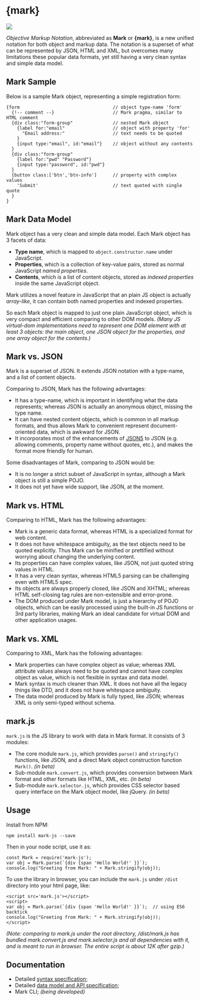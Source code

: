 <h1 style='font-family:Helvetica,Arial,sans-serif'>{mark}</h1>
<img src='https://api.travis-ci.org/henry-luo/mark.svg?branch=master'>

*Objective Markup Notation*, abbreviated as **Mark** or **{mark}**, is a new unified notation for both object and markup data. The notation is a superset of what can be represented by JSON, HTML and XML, but overcomes many limitations these popular data formats, yet still having a very clean syntax and simple data model.

## Mark Sample

Below is a sample Mark object, representing a simple registration form:

```text
{form                                   // object type-name 'form'
  {!-- comment --}                      // Mark pragma, similar to HTML comment
  {div class:"form-group"               // nested Mark object
    {label for:"email"                  // object with property 'for'
      "Email address:"                  // text needs to be quoted
    }
    {input type:"email", id:"email"}    // object without any contents
  }
  {div class:"form-group"
    {label for:"pwd" "Password"}
    {input type:"password", id:"pwd"}
  }
  {button class:['btn','btn-info']      // property with complex values
    'Submit'                            // text quoted with single quote
  }
}
```

## Mark Data Model

Mark object has a very clean and simple data model. Each Mark object has 3 facets of data:

- **Type name**, which is mapped to `object.constructor.name` under JavaScript.
- **Properties**, which is a collection of key-value pairs, stored as normal JavaScript *named properties*.
- **Contents**, which is a list of content objects, stored as *indexed properties* inside the same JavaScript object.

Mark utilizes a novel feature in JavaScript that an plain JS object is actually *array-like*, it can contain both named properties and indexed properties.

So each Mark object is mapped to just one plain JavaScript object, which is very compact and efficient comparing to other DOM models. *(Many JS virtual-dom implementations need to represent one DOM element with at least 3 objects: the main object, one JSON object for the properties, and one array object for the contents.)*

## Mark vs. JSON

Mark is a superset of JSON. It extends JSON notation with a type-name, and a list of content objects.

Comparing to JSON, Mark has the following advantages:

- It has a type-name, which is important in identifying what the data represents; whereas JSON is actually an anonymous object, missing the type name.
- It can have nested content objects, which is common in all markup formats, and thus allows Mark to convenient represent document-oriented data, which is awkward for JSON.
- It incorporates most of the enhancements of [JSON5](http://json5.org/) to JSON (e.g. allowing comments, property name without quotes, etc.), and makes the format more friendly for human.

Some disadvantages of Mark, comparing to JSON would be:

- It is no longer a strict subset of JavaScript in syntax, although a Mark object is still a simple POJO.
- It does not yet have wide support, like JSON, at the moment.

## Mark vs. HTML

Comparing to HTML, Mark has the following advantages:

- Mark is a generic data format, whereas HTML is a specialized format for web content.
- It does not have whitespace ambiguity, as the text objects need to be quoted explicitly. Thus Mark can be minified or prettified without worrying about changing the underlying content.
- Its properties can have complex values, like JSON, not just quoted string values in HTML.
- It has a very clean syntax, whereas HTML5 parsing can be challenging even with HTML5 spec.
- Its objects are always properly closed, like JSON and XHTML; whereas HTML self-closing tag rules are non-extensible and error-prone.
- The DOM produced under Mark model, is just a hierarchy of POJO objects, which can be easily processed using the built-in JS functions or 3rd party libraries, making Mark an ideal candidate for virtual DOM and other application usages.

## Mark vs. XML

Comparing to XML, Mark has the following advantages:

- Mark properties can have complex object as value; whereas XML attribute values always need to be quoted and cannot have complex object as value, which is not flexible in syntax and data model.
- Mark syntax is much cleaner than XML. It does not have all the legacy things like DTD, and it does not have whitespace ambiguity.
- The data model produced by Mark is fully typed, like JSON; whereas XML is only semi-typed without schema.

## mark.js

`mark.js` is the JS library to work with data in Mark format. It consists of 3 modules:

- The core module `mark.js`, which provides `parse()` and `stringify()` functions, like JSON, and a direct Mark object construction function `Mark()`. *(in beta)*
- Sub-module `mark.convert.js`, which provides conversion between Mark format and other formats like HTML, XML, etc. *(in beta)*
- Sub-module `mark.selector.js`, which provides CSS selector based query interface on the Mark object model, like jQuery. *(in beta)*

## Usage

Install from NPM:

```
npm install mark-js --save
```

Then in your node script, use it as:

```
const Mark = require('mark-js');
var obj = Mark.parse(`{div {span 'Hello World!' }}`);
console.log("Greeting from Mark: " + Mark.stringify(obj));
```

To use the library in browser, you can include the `mark.js` under `/dist` directory into your html page, like:

```
<script src='mark.js'></script>
<script>
var obj = Mark.parse(`{div {span 'Hello World!' }}`);  // using ES6 backtick
console.log("Greeting from Mark: " + Mark.stringify(obj));
</script>
```

*(Note: comparing to mark.js under the root directory, /dist/mark.js has bundled mark.convert.js and mark.selector.js and all dependencies with it, and is meant to run in browser. The entire script is about 12K after gzip.)*

## Documentation

- Detailed [syntax specification](mark-syntax.md);
- Detailed [data model and API specification](mark-model.md); 
- Mark CLI; *(being developed)*

